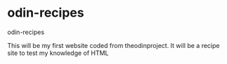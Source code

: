 # odin-recipes
odin-recipes

This will be my first website coded from theodinproject. It will be a recipe site to test my knowledge of HTML


